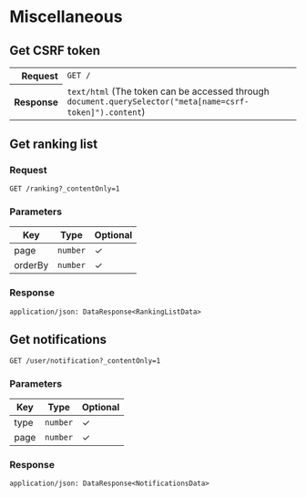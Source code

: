 # Miscellaneous

## Get CSRF token

<table>
  <tr>
    <th align="right">Request</th>
    <td><code>GET /</code></td>
  </tr>
  <tr>
    <th align="right">Response</th>
    <td><code>text/html</code> (The token can be accessed through <code>document.querySelector("meta[name=csrf-token]").content</code>)</td>
  </tr>
</table>

## Get ranking list

### Request

```
GET /ranking?_contentOnly=1
```

### Parameters

| Key | Type | Optional |
|-|-|-|
| page | `number` | ✓ |
| orderBy | `number` | ✓ |

### Response

```
application/json: DataResponse<RankingListData>
```

## Get notifications

```
GET /user/notification?_contentOnly=1
```

### Parameters

| Key | Type | Optional |
|-|-|-|
| type | `number` | ✓ |
| page | `number` | ✓ |

### Response

```
application/json: DataResponse<NotificationsData>
```
